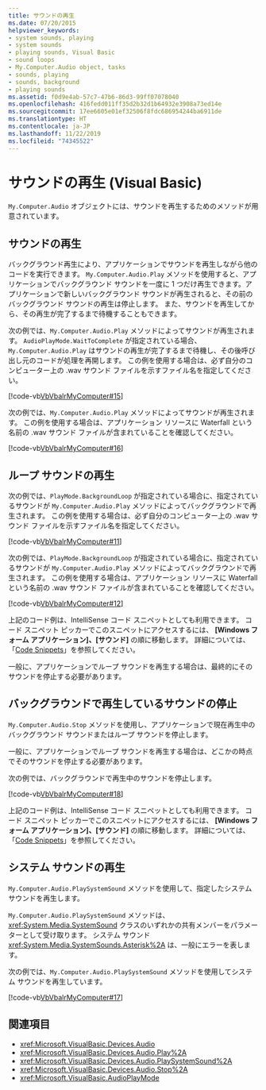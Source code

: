 ```yaml
---
title: サウンドの再生
ms.date: 07/20/2015
helpviewer_keywords:
- system sounds, playing
- system sounds
- playing sounds, Visual Basic
- sound loops
- My.Computer.Audio object, tasks
- sounds, playing
- sounds, background
- playing sounds
ms.assetid: f0d9e4ab-57c7-47b6-86d3-99ff07078040
ms.openlocfilehash: 416fedd011ff35d2b32d1b64932e3908a73ed14e
ms.sourcegitcommit: 17ee6605e01ef32506f8fdc686954244ba6911de
ms.translationtype: HT
ms.contentlocale: ja-JP
ms.lasthandoff: 11/22/2019
ms.locfileid: "74345522"
---
```

# <a name="playing-sounds-visual-basic"></a>サウンドの再生 (Visual Basic)

`My.Computer.Audio` オブジェクトには、サウンドを再生するためのメソッドが用意されています。  
  
## <a name="playing-sounds"></a>サウンドの再生  

 バックグラウンド再生により、アプリケーションでサウンドを再生しながら他のコードを実行できます。 `My.Computer.Audio.Play` メソッドを使用すると、アプリケーションでバックグラウンド サウンドを一度に 1 つだけ再生できます。アプリケーションで新しいバックグラウンド サウンドが再生されると、その前のバックグラウンド サウンドの再生は停止します。 また、サウンドを再生してから、その再生が完了するまで待機することもできます。  
  
 次の例では、`My.Computer.Audio.Play` メソッドによってサウンドが再生されます。 `AudioPlayMode.WaitToComplete` が指定されている場合、`My.Computer.Audio.Play` はサウンドの再生が完了するまで待機し、その後呼び出し元のコードが処理を再開します。 この例を使用する場合は、必ず自分のコンピューター上の .wav サウンド ファイルを示すファイル名を指定してください。  
  
 [!code-vb[VbVbalrMyComputer#15](~/samples/snippets/visualbasic/VS_Snippets_VBCSharp/VbVbalrMyComputer/VB/Class1.vb#15)]  
  
 次の例では、`My.Computer.Audio.Play` メソッドによってサウンドが再生されます。 この例を使用する場合は、アプリケーション リソースに Waterfall という名前の .wav サウンド ファイルが含まれていることを確認してください。  
  
 [!code-vb[VbVbalrMyComputer#16](~/samples/snippets/visualbasic/VS_Snippets_VBCSharp/VbVbalrMyComputer/VB/Class1.vb#16)]  
  
## <a name="playing-looping-sounds"></a>ループ サウンドの再生  

 次の例では、`PlayMode.BackgroundLoop` が指定されている場合に、指定されているサウンドが `My.Computer.Audio.Play` メソッドによってバックグラウンドで再生されます。 この例を使用する場合は、必ず自分のコンピューター上の .wav サウンド ファイルを示すファイル名を指定してください。  
  
 [!code-vb[VbVbalrMyComputer#11](~/samples/snippets/visualbasic/VS_Snippets_VBCSharp/VbVbalrMyComputer/VB/Class1.vb#11)]  
  
 次の例では、`PlayMode.BackgroundLoop` が指定されている場合に、指定されているサウンドが `My.Computer.Audio.Play` メソッドによってバックグラウンドで再生されます。 この例を使用する場合は、アプリケーション リソースに Waterfall という名前の .wav サウンド ファイルが含まれていることを確認してください。  
  
 [!code-vb[VbVbalrMyComputer#12](~/samples/snippets/visualbasic/VS_Snippets_VBCSharp/VbVbalrMyComputer/VB/Class1.vb#12)]  
  
 上記のコード例は、IntelliSense コード スニペットとしても利用できます。 コード スニペット ピッカーでこのスニペットにアクセスするには、 **[Windows フォーム アプリケーション]、[サウンド]** の順に移動します。 詳細については、「[Code Snippets](/visualstudio/ide/code-snippets)」を参照してください。  
  
 一般に、アプリケーションでループ サウンドを再生する場合は、最終的にそのサウンドを停止する必要があります。  
  
## <a name="stopping-the-playing-of-sounds-in-the-background"></a>バックグラウンドで再生しているサウンドの停止  

 `My.Computer.Audio.Stop` メソッドを使用し、アプリケーションで現在再生中のバックグラウンド サウンドまたはループ サウンドを停止します。  
  
 一般に、アプリケーションでループ サウンドを再生する場合は、どこかの時点でそのサウンドを停止する必要があります。  
  
 次の例では、バックグラウンドで再生中のサウンドを停止します。  
  
 [!code-vb[VbVbalrMyComputer#18](~/samples/snippets/visualbasic/VS_Snippets_VBCSharp/VbVbalrMyComputer/VB/Class1.vb#18)]  
  
 上記のコード例は、IntelliSense コード スニペットとしても利用できます。 コード スニペット ピッカーでこのスニペットにアクセスするには、 **[Windows フォーム アプリケーション]、[サウンド]** の順に移動します。 詳細については、「[Code Snippets](/visualstudio/ide/code-snippets)」を参照してください。  
  
## <a name="playing-system-sounds"></a>システム サウンドの再生  

 `My.Computer.Audio.PlaySystemSound` メソッドを使用して、指定したシステム サウンドを再生します。  
  
 `My.Computer.Audio.PlaySystemSound` メソッドは、<xref:System.Media.SystemSound> クラスのいずれかの共有メンバーをパラメーターとして受け取ります。 システム サウンド <xref:System.Media.SystemSounds.Asterisk%2A> は、一般にエラーを表します。  
  
 次の例では、`My.Computer.Audio.PlaySystemSound` メソッドを使用してシステム サウンドを再生しています。  
  
 [!code-vb[VbVbalrMyComputer#17](~/samples/snippets/visualbasic/VS_Snippets_VBCSharp/VbVbalrMyComputer/VB/Class1.vb#17)]  
  
## <a name="see-also"></a>関連項目

- <xref:Microsoft.VisualBasic.Devices.Audio>
- <xref:Microsoft.VisualBasic.Devices.Audio.Play%2A>
- <xref:Microsoft.VisualBasic.Devices.Audio.PlaySystemSound%2A>
- <xref:Microsoft.VisualBasic.Devices.Audio.Stop%2A>
- <xref:Microsoft.VisualBasic.AudioPlayMode>
